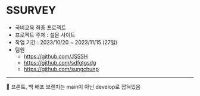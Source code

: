# SSURVEY
- 국비교육 최종 프로젝트
- 프로젝트 주제 : 설문 사이트
- 작업 기간 : 2023/10/20 ~ 2023/11/15 (27일)
- 팀원
  - https://github.com/JSSSH
  - https://github.com/sdfgtgsdg
  - https://github.com/sungchunp
------
🎃 프론트, 백 배포 브랜치는 main이 아닌 develop로 잡혀있음

